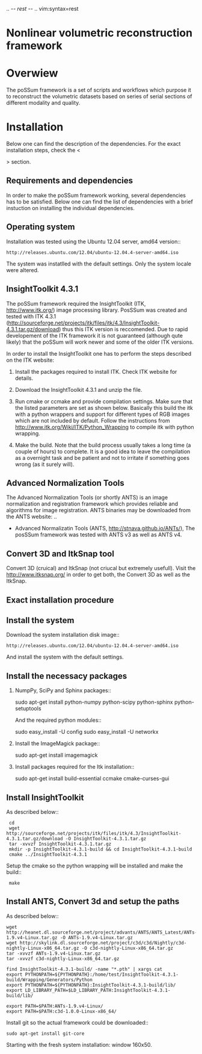 .. -*- rest -*-
.. vim:syntax=rest


Nonlinear volumetric reconstruction framework
========================================


Overwiew
========

The poSSum framework is a set of scripts and workflows which purpose it to
reconstruct the volumetric datasets based on series of serial sections of
different modality and quality.


Installation
============

Below one can find the description of the dependencies.
For the exact installation steps, check the <<section>> section.

Requirements and dependencies
-----------------------------

In order to make the poSSum framework working, several dependencies has to be
satisfied. Below one can find the list of dependencies with a brief instuction
on installing the individual dependencies.


Operating system
----------------

Installation was tested using the Ubuntu 12.04 server, amd64 version::

    http://releases.ubuntu.com/12.04/ubuntu-12.04.4-server-amd64.iso

The system was instatlled with the default settings.
Only the system locale were altered.


InsightToolkit 4.3.1
--------------------

The poSSum framework required the InsightToolkit (ITK, http://www.itk.org/)
image processing library. PosSSum was created and tested with ITK 4.3.1
(http://sourceforge.net/projects/itk/files/itk/4.3/InsightToolkit-4.3.1.tar.gz/download)
thus this ITK version is reccomended. Due to rapid developement of the ITK
framework it is not guaranteed (although qute likely) that the poSSum will work
newer and some of the older ITK versions.

In order to install the InsightToolkit one has to perform the steps described on
the ITK website: 

  1. Install the packages required to install ITK. Check ITK website for
     details.

  2. Download the InsightToolkit 4.3.1 and unzip the file. 

  3. Run cmake or ccmake and provide compilation settings. Make sure that
     the listed parameters are set as shown below. Basically this build
     the itk with a python wrappers and support for different types of
     RGB images which are not included by default. Follow the instructions
     from http://www.itk.org/Wiki/ITK/Python_Wrapping to compile itk with
     python wrapping.

  4. Make the build. Note that the build process usually takes a long
     time (a couple of hours) to complete. It is a good idea to leave
     the compilation as a overnight task and be patient and not to
     irritate if something goes wrong (as it surely will).


Advanced Normalization Tools
----------------------------

The Advanced Normalization Tools (or shortly ANTS) is an image normalization and
registration framework which provides reliable and algorithms for image
registration. ANTS binaries may be downloaded from the ANTS website: ..
- Advanced Normalizatin Tools (ANTS, http://stnava.github.io/ANTs/),
The posSSum framework was tested with ANTS v3 as well as ANTS v4.


Convert 3D and ItkSnap tool
---------------------------
Convert 3D (cruical) and ItkSnap (not criucal but extremely usefull).
Visit the http://www.itksnap.org/ in order to get both, the Convert 3D
as well as the ItkSnap.


Exact installation procedure
======================================


Install the system
------------------------------------

Download the system installation disk image::

    http://releases.ubuntu.com/12.04/ubuntu-12.04.4-server-amd64.iso

And install the system with the default settings.


Install the necessacy packages
------------------------------------

  1. NumpPy, SciPy and Sphinx packages::

     sudo apt-get install python-numpy python-scipy python-sphinx python-setuptools

     And the required python modules::

     sudo easy_install -U config
     sudo easy_install -U networkx

  2. Install the ImageMagick package::
     
     sudo apt-get install imagemagick

  3. Install packages required for the Itk installation::

     sudo apt-get install build-essential ccmake cmake-curses-gui


Install InsightToolkit
--------------------------

As described below::

     cd 
     wget http://sourceforge.net/projects/itk/files/itk/4.3/InsightToolkit-4.3.1.tar.gz/download -O InsightToolkit-4.3.1.tar.gz
     tar -xvvzf InsightToolkit-4.3.1.tar.gz
     mkdir -p InsightToolkit-4.3.1-build && cd InsightToolkit-4.3.1-build
     cmake ../InsightToolkit-4.3.1

Setup the cmake so the python wrapping will be installed and make the build::

     make


Install ANTS, Convert 3d and setup the paths
----------------------------------------------

As described below::

    wget http://heanet.dl.sourceforge.net/project/advants/ANTS/ANTS_Latest/ANTs-1.9.v4-Linux.tar.gz -O ANTs-1.9.v4-Linux.tar.gz
    wget http://skylink.dl.sourceforge.net/project/c3d/c3d/Nightly/c3d-nightly-Linux-x86_64.tar.gz -O c3d-nightly-Linux-x86_64.tar.gz
    tar -xvvzf ANTs-1.9.v4-Linux.tar.gz
    tar -xvvzf c3d-nightly-Linux-x86_64.tar.gz

    find InsightToolkit-4.3.1-build/ -name "*.pth" | xargs cat
    export PYTHONPATH=${PYTHONPATH}:/home/test/InsightToolkit-4.3.1-build/Wrapping/Generators/Python
    export PYTHONPATH=${PYTHONPATH}:InsightToolkit-4.3.1-build/lib/
    export LD_LIBRARY_PATH=$LD_LIBRARY_PATH:InsightToolkit-4.3.1-build/lib/

    export PATH=$PATH:ANTs-1.9.v4-Linux/
    export PATH=$PATH:c3d-1.0.0-Linux-x86_64/

Install git so the actual framework could be downloaded::

    sudo apt-get install git-core

Starting with the fresh system installation: window 160x50.
